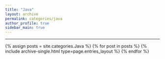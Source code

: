 ```yaml
---
title: "Java"
layout: archive
permalink: categories/java
author_profile: true
sidebar_main: true
---
```


***

{% assign posts = site.categories.Java %}
{% for post in posts %} {% include archive-single.html type=page.entries_layout %} {% endfor %}
